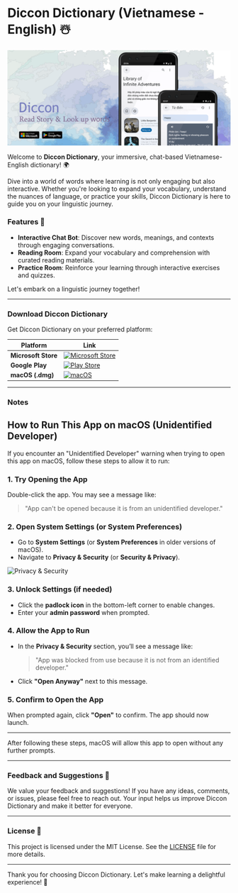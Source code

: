# Diccon Dictionary (Vietnamese - English) ☃️

![cover](https://github.com/tranhuudang/diccon_dictionary/blob/master/assets/readme_assets/diccon_full_size_introduction.png?raw=true)

Welcome to **Diccon Dictionary**, your immersive, chat-based Vietnamese-English dictionary! 🌍

Dive into a world of words where learning is not only engaging but also interactive. Whether you're looking to expand your vocabulary, understand the nuances of language, or practice your skills, Diccon Dictionary is here to guide you on your linguistic journey.

### Features 🚀
- **Interactive Chat Bot**: Discover new words, meanings, and contexts through engaging conversations.
- **Reading Room**: Expand your vocabulary and comprehension with curated reading materials.
- **Practice Room**: Reinforce your learning through interactive exercises and quizzes.

Let's embark on a linguistic journey together!

---

### Download Diccon Dictionary

Get Diccon Dictionary on your preferred platform:

| Platform        | Link                                                                                                                         |
|-----------------|------------------------------------------------------------------------------------------------------------------------------|
| **Microsoft Store** | [![Microsoft Store](https://img.shields.io/badge/Microsoft_Store-0078D4?style=for-the-badge&logo=microsoft&logoColor=white)](https://www.microsoft.com/store/apps/9NPF4HBMNG5D) |
| **Google Play**     | [![Play Store](https://img.shields.io/badge/Google_Play-414141?style=for-the-badge&logo=google-play&logoColor=white)](https://play.google.com/store/apps/details?id=com.zeroboy.diccon_evo) |
| **macOS (.dmg)**    | [![macOS](https://img.shields.io/badge/macOS-000000?style=for-the-badge&logo=apple&logoColor=white)](https://github.com/tranhuudang/diccon_dictionary/releases) |

--- 

### Notes

## How to Run This App on macOS (Unidentified Developer)

If you encounter an "Unidentified Developer" warning when trying to open this app on macOS, follow these steps to allow it to run:

### 1. Try Opening the App
Double-click the app. You may see a message like:
> "App can't be opened because it is from an unidentified developer."

### 2. Open System Settings (or System Preferences)
- Go to **System Settings** (or **System Preferences** in older versions of macOS).
- Navigate to **Privacy & Security** (or **Security & Privacy**).

![Privacy & Security](https://github.com/tranhuudang/diccon_dictionary/blob/master/assets/%E2%80%AFPM.png?raw=true)

### 3. Unlock Settings (if needed)
- Click the **padlock icon** in the bottom-left corner to enable changes.
- Enter your **admin password** when prompted.

### 4. Allow the App to Run
- In the **Privacy & Security** section, you’ll see a message like:
  > "App was blocked from use because it is not from an identified developer."
- Click **"Open Anyway"** next to this message.

### 5. Confirm to Open the App
When prompted again, click **"Open"** to confirm. The app should now launch.

---

After following these steps, macOS will allow this app to open without any further prompts.

---

### Feedback and Suggestions 💬
We value your feedback and suggestions! If you have any ideas, comments, or issues, please feel free to reach out. Your input helps us improve Diccon Dictionary and make it better for everyone.

---

### License 📜
This project is licensed under the MIT License. See the [LICENSE](LICENSE) file for more details.

---

Thank you for choosing Diccon Dictionary. Let's make learning a delightful experience! 🎉
